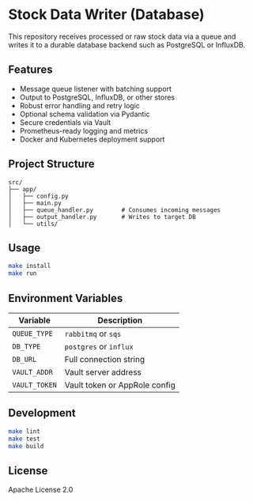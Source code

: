 # Stock Data Writer (Database)

This repository receives processed or raw stock data via a queue and writes it to a durable database
backend such as PostgreSQL or InfluxDB.

## Features

- Message queue listener with batching support
- Output to PostgreSQL, InfluxDB, or other stores
- Robust error handling and retry logic
- Optional schema validation via Pydantic
- Secure credentials via Vault
- Prometheus-ready logging and metrics
- Docker and Kubernetes deployment support

## Project Structure

```
src/
├── app/
│   ├── config.py
│   ├── main.py
│   ├── queue_handler.py        # Consumes incoming messages
│   ├── output_handler.py       # Writes to target DB
│   └── utils/
```

## Usage

```bash
make install
make run
```

## Environment Variables

| Variable      | Description                   |
| ------------- | ----------------------------- |
| `QUEUE_TYPE`  | `rabbitmq` or `sqs`           |
| `DB_TYPE`     | `postgres` or `influx`        |
| `DB_URL`      | Full connection string        |
| `VAULT_ADDR`  | Vault server address          |
| `VAULT_TOKEN` | Vault token or AppRole config |

## Development

```bash
make lint
make test
make build
```

## License

Apache License 2.0
